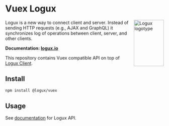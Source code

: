 # Vuex Logux

<img align="right" width="95" height="148" title="Logux logotype"
     src="https://logux.io/branding/logotype.svg">

Logux is a new way to connect client and server. Instead of sending
HTTP requests (e.g., AJAX and GraphQL) it synchronizes log of operations
between client, server, and other clients.

**Documentation: [logux.io]**

This repository contains Vuex compatible API on top of [Logux Client].

[Logux Client]: https://github.com/logux/client
[logux.io]: https://logux.io/

## Install

```sh
npm install @logux/vuex
```

## Usage

See [documentation] for Logux API.


[documentation]: https://github.com/logux/logux
